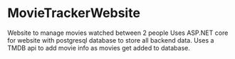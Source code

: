 # MovieTrackerWebsite
Website to manage movies watched between 2 people
Uses ASP.NET core for website with postgresql database to store all backend data. Uses a TMDB api to add movie info as movies get added to database. 
